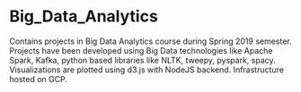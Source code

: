 # Big_Data_Analytics
Contains projects in Big Data Analytics course during Spring 2019 semester. Projects have been developed using Big Data technologies like Apache Spark, Kafka, python based libraries like NLTK, tweepy, pyspark, spacy. Visualizations are plotted using d3.js with NodeJS backend. Infrastructure hosted on GCP.
